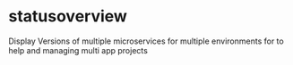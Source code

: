 # statusoverview
Display Versions of multiple microservices for multiple environments for to help and managing multi app projects  

